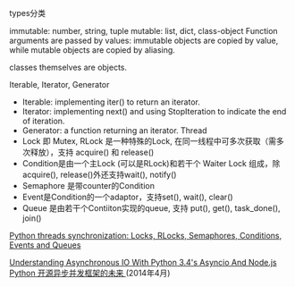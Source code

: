 types分类

immutable: number, string, tuple
mutable: list, dict, class-object
Function arguments are passed by values: immutable objects are copied by value, while mutable objects are copied by aliasing.

classes themselves are objects.

Iterable, Iterator, Generator

* Iterable: implementing iter() to return an iterator.
* Iterator: implementing next() and using StopIteration to indicate the end of iteration.
* Generator: a function returning an iterator.
Thread
* Lock 即 Mutex, RLock 是一种特殊的Lock, 在同一线程中可多次获取（需多次释放），支持 acquire() 和 release()
* Condition是由一个主Lock (可以是RLock)和若干个 Waiter Lock 组成，除acquire(), release()外还支持wait(), notify()
* Semaphore 是带counter的Condition
* Event是Condition的一个adaptor，支持set(), wait(), clear()
* Queue 是由若干个Contiiton实现的queue, 支持 put(), get(), task_done(), join()

[Python threads synchronization: Locks, RLocks, Semaphores, Conditions, Events and Queues](http://www.laurentluce.com/posts/python-threads-synchronization-locks-rlocks-semaphores-conditions-events-and-queues/)

[Understanding Asynchronous IO With Python 3.4's Asyncio And Node.js](http://sahandsaba.com/understanding-asyncio-node-js-python-3-4.html)
[Python 开源异步并发框架的未来 ](https://segmentfault.com/a/1190000000471602)(2014年4月)